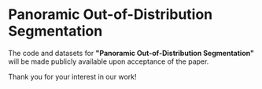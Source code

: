 # Panoramic Out-of-Distribution Segmentation

The code and datasets for **"Panoramic Out-of-Distribution Segmentation"** will be made publicly available upon acceptance of the paper.  

Thank you for your interest in our work!
